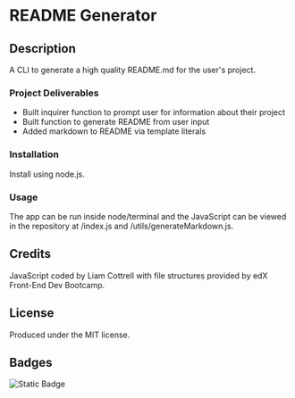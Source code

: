 # README Generator

## Description
A CLI to generate a high quality README.md for the user's project.

### Project Deliverables
- Built inquirer function to prompt user for information about their project
- Built function to generate README from user input
- Added markdown to README via template literals

### Installation
Install using node.js. 

### Usage
The app can be run inside node/terminal and the JavaScript can be viewed in the repository at /index.js and /utils/generateMarkdown.js.

## Credits
JavaScript coded by Liam Cottrell with file structures provided by edX Front-End Dev Bootcamp. 

## License
Produced under the MIT license.

## Badges
![Static Badge](https://img.shields.io/badge/project-complete-brightgreen)
